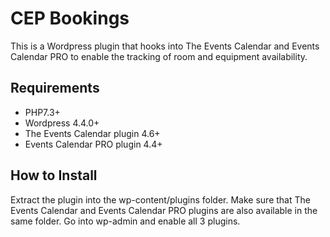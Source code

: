 CEP Bookings
============

This is a Wordpress plugin that hooks into The Events Calendar and Events Calendar PRO to enable the tracking of room
and equipment availability.

Requirements
------------

 * PHP7.3+
 * Wordpress 4.4.0+
 * The Events Calendar plugin 4.6+
 * Events Calendar PRO plugin 4.4+

How to Install
--------------

Extract the plugin into the wp-content/plugins folder. Make sure that The Events Calendar and Events Calendar PRO
plugins are also available in the same folder. Go into wp-admin and enable all 3 plugins.
